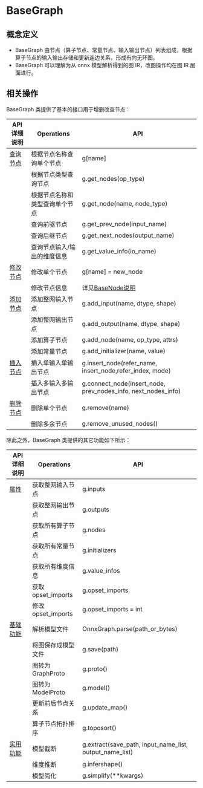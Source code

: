 # BaseGraph

## 概念定义

- BaseGraph 由节点（算子节点、常量节点、输入输出节点）列表组成，根据算子节点的输入输出存储和更新连边关系，形成有向无环图。
- BaseGraph 可以理解为从 onnx 模型解析得到的图 IR，改图操作均在图 IR 层面进行。

## 相关操作

BaseGraph 类提供了基本的接口用于增删改查节点：

| API 详细说明                                 | **Operations**              | **API**                                                      |
| -------------------------------------------- | --------------------------- | ------------------------------------------------------------ |
| [查询节点](./graph_refactor_API.md#查询节点) | 根据节点名称查询单个节点        | g[name]                                                      |
|                                              | 根据节点类型查询节点        | g.get_nodes(op_type)                                         |
|                                              | 根据节点名称和类型查询单个节点        | g.get_node(name, node_type)                                         |
|                                              | 查询前驱节点                | g.get_prev_node(input_name)                                  |
|                                              | 查询后继节点                | g.get_next_nodes(output_name)                                |
|                                              | 查询节点输入/输出的维度信息 | g.get_value_info(io_name)                                    |
| [修改节点](./graph_refactor_API.md#修改节点) | 修改单个节点                | g[name] = new_node                                           |
|                                              | 修改节点信息                | 详见[BaseNode说明](./graph_refactor_BaseNode.md)             |
| [添加节点](./graph_refactor_API.md#添加节点) | 添加整网输入节点            | g.add_input(name, dtype, shape)                              |
|                                              | 添加整网输出节点            | g.add_output(name, dtype, shape)                             |
|                                              | 添加算子节点                | g.add_node(name, op_type, attrs)                             |
|                                              | 添加常量节点                | g.add_initializer(name, value)                               |
| [插入节点](./graph_refactor_API.md#插入节点) | 插入单输入单输出节点        | g.insert_node(refer_name, insert_node,refer_index, mode)     |
|                                              | 插入多输入多输出节点        | g.connect_node(insert_node, prev_nodes_info, next_nodes_info) |
| [删除节点](./graph_refactor_API.md#删除节点) | 删除单个节点                | g.remove(name)                                               |
|                                             | 删除多余节点                | g.remove_unused_nodes()                                               |

除此之外，BaseGraph 类提供的其它功能如下所示：

| API 详细说明                                 | **Operations**     | **API**                                                 |
| -------------------------------------------- | ------------------ | ------------------------------------------------------- |
| [属性](./graph_refactor_API.md#属性)         | 获取整网输入节点   | g.inputs                                                |
|                                              | 获取整网输出节点   | g.outputs                                               |
|                                              | 获取所有算子节点   | g.nodes                                                 |
|                                              | 获取所有常量节点   | g.initializers                                          |
|                                              | 获取所有维度信息   | g.value_infos                                           |
|                                              | 获取opset_imports  | g.opset_imports                                         |
|                                              | 修改opset_imports  | g.opset_imports = int                                   |
| [基础功能](./graph_refactor_API.md#基础功能) | 解析模型文件       | OnnxGraph.parse(path_or_bytes)                          |
|                                              | 将图保存成模型文件 | g.save(path)                                            |
|                                              | 图转为GraphProto   | g.proto()                                               |
|                                              | 图转为ModelProto   | g.model()                                               |
|                                              | 更新前后节点关系   | g.update_map()                                          |
|                                              | 算子节点拓扑排序   | g.toposort()                                            |
| [实用功能](./graph_refactor_API.md#实用功能) | 模型截断           | g.extract(save_path, input_name_list, output_name_list) |
|                                              | 维度推断           | g.infershape()                                          |
|                                              | 模型简化           | g.simplify(**kwargs)                                    |

